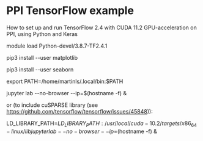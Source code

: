 # PPI TensorFlow example

How to set up and run TensorFlow 2.4 with CUDA 11.2 GPU-acceleration on PPI, using Python and Keras

module load Python-devel/3.8.7-TF2.4.1

pip3 install --user matplotlib

pip3 install --user seaborn

export PATH=/home/martinls/.local/bin:$PATH

jupyter lab --no-browser --ip=$(hostname -f) &

or (to include cuSPARSE library (see https://github.com/tensorflow/tensorflow/issues/45848)):

LD_LIBRARY_PATH=$LD_LIBRARY_PATH:/usr/local/cuda-10.2/targets/x86_64-linux/lib jupyter lab --no-browser --ip=$(hostname -f) & 
